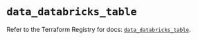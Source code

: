 # `data_databricks_table`

Refer to the Terraform Registry for docs: [`data_databricks_table`](https://registry.terraform.io/providers/databricks/databricks/1.94.0/docs/data-sources/table).
